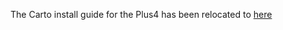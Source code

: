The Carto install guide for the Plus4 has been relocated to [here](https://github.com/qidi-community/Plus4-Wiki/blob/main/content/bed-scanning-probes/cartographer3d/README.md)
